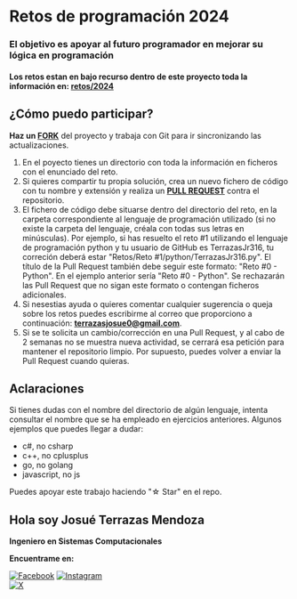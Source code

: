 # Retos de programación 2024

### El objetivo es apoyar al futuro programador en mejorar su lógica en programación

#### Los retos estan en bajo recurso dentro de este proyecto toda la información en: **[retos/2024](Letter/)**

## ¿Cómo puedo participar?

**Haz un [FORK](https://github.com/TerrazasJr316/learning-logic/fork)** del proyecto y trabaja con Git para ir sincronizando las actualizaciones.

1. En el poyecto tienes un directorio con toda la información en ficheros con el enunciado del reto.
2. Si quieres compartir tu propia solución, crea un nuevo fichero de código con tu nombre y extensión y realiza un **[PULL REQUEST](https://docs.github.com/es/pull-requests/collaborating-with-pull-requests/proposing-changes-to-your-work-with-pull-requests/creating-a-pull-request)** contra el repositorio.
3. El fichero de código debe situarse dentro del directorio del reto, en la carpeta correspondiente al lenguaje de programación utilizado (si no existe la carpeta del lenguaje, créala con todas sus letras en minúsculas). Por ejemplo, si has resuelto el reto #1 utilizando el lenguaje de programación python y tu usuario de GitHub es TerrazasJr316, tu correción deberá estar "Retos/Reto #1/python/TerrazasJr316.py". El título de la Pull Request también debe seguir este formato: "Reto #0 - Python". En el ejemplo anterior sería "Reto #0 - Python". Se rechazarán las Pull Request que no sigan este formato o contengan ficheros adicionales.
4. Si nesestias ayuda o quieres comentar cualquier sugerencia o queja sobre los retos puedes escribirme al correo que proporciono a continuación: **terrazasjosue0@gmail.com**.
5. Si se te solicita un cambio/corrección en una Pull Request, y al cabo de 2 semanas no se muestra nueva actividad, se cerrará esa petición para mantener el repositorio limpio. Por supuesto, puedes volver a enviar la Pull Request cuando quieras.

## Aclaraciones

Si tienes dudas con el nombre del directorio de algún lenguaje, intenta consultar el nombre que se ha empleado en ejercicios anteriores. Algunos ejemplos que puedes llegar a dudar:

* c#, no csharp
* c++, no cplusplus
* go, no golang
* javascript, no js

Puedes apoyar este trabajo haciendo "☆ Star" en el repo.

## Hola soy Josué Terrazas Mendoza

**Ingeniero en Sistemas Computacionales**

**Encuentrame en:**

[![Facebook](https://img.shields.io/badge/Facebook-%40Josu%C3%A9_Terrazas-0866FF?style=for-the-badge&logo=Facebook&logoColor=withe&labelColor=101010)](https://facebook.com/josue.terrazasmendoza)
[![Instagram](https://img.shields.io/badge/Instagram-%40jos__mdz316-E4405F?style=for-the-badge&logo=Instagram&logoColor=white&labelColor=101010)](https://instagram.com/jos_mdz316/)</br>
[![X](https://img.shields.io/badge/Twitter-%40JosueMe52031523-000000?style=for-the-badge&logo=X&logoColor=withe&labelColor=101010)](https://x.com/JosueMe52031523)
